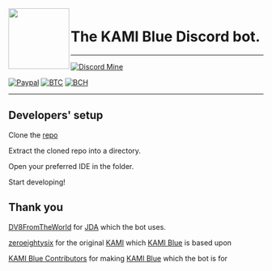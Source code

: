 <img src="https://github.com/kami-blue/assets/blob/assets/assets/icons/kami.png" align="left" width="120"/>

# The KAMI Blue Discord bot.

***
[![Discord Mine](https://img.shields.io/discord/573954110454366214?label=chat&logo=discord&logoColor=white)](https://discord.gg/KfpqwZB)

[![Paypal](https://img.shields.io/badge/paypal-donate-red?color=169bd7&logo=paypal)](https://paypal.me/bellawhotwo) 
[![BTC](https://img.shields.io/badge/btc-clickme-red?color=f08b16&logo=bitcoin)](https://www.blockchain.com/btc/address/19pH4aNZZMPJkqQ2826BauRokyBs1NYon7)
[![BCH](https://img.shields.io/badge/bch-clickme-red?color=2db300&logo=cash-app)](https://www.blockchain.com/bch/address/19pH4aNZZMPJkqQ2826BauRokyBs1NYon7) 
***

## Developers' setup

Clone the [repo](https://github.com/kami-blue/bot.git)

Extract the cloned repo into a directory.

Open your preferred IDE in the folder.

Start developing!



## Thank you

[DV8FromTheWorld](https://github.com/DV8FromTheWorld/) for [JDA](https://github.com/DV8FromTheWorld/JDA) which the bot uses.

[zeroeightysix](https://github.com/zeroeightysix) for the original [KAMI](https://github.com/zeroeightysix/KAMI) which [KAMI Blue](https://github.com/kami-blue) is based upon

[KAMI Blue Contributors](https://github.com/kami-blue/client/graphs/contributors) for making [KAMI Blue](https://github.com/kami-blue) which the bot is for


